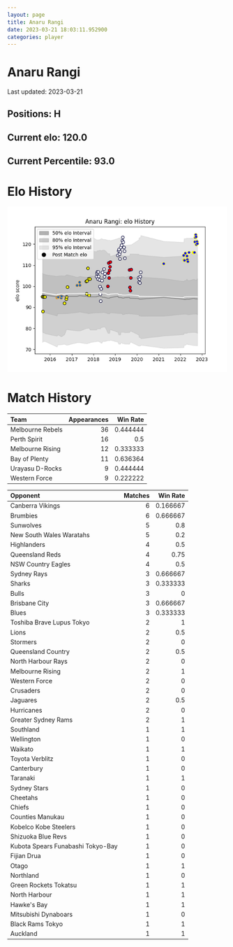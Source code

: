 ```yaml
---  
layout: page  
title: Anaru Rangi  
date: 2023-03-21 18:03:11.952900  
categories: player  
---
```

# Anaru Rangi


Last updated: 2023-03-21
## Positions: H

## Current elo: 120.0

## Current Percentile: 93.0

# Elo History


![elo history](history_AnaruRangi.png)
# Match History


| Team             |   Appearances |   Win Rate |
|:-----------------|--------------:|-----------:|
| Melbourne Rebels |            36 |   0.444444 |
| Perth Spirit     |            16 |   0.5      |
| Melbourne Rising |            12 |   0.333333 |
| Bay of Plenty    |            11 |   0.636364 |
| Urayasu D-Rocks  |             9 |   0.444444 |
| Western Force    |             9 |   0.222222 |

| Opponent                          |   Matches |   Win Rate |
|:----------------------------------|----------:|-----------:|
| Canberra Vikings                  |         6 |   0.166667 |
| Brumbies                          |         6 |   0.666667 |
| Sunwolves                         |         5 |   0.8      |
| New South Wales Waratahs          |         5 |   0.2      |
| Highlanders                       |         4 |   0.5      |
| Queensland Reds                   |         4 |   0.75     |
| NSW Country Eagles                |         4 |   0.5      |
| Sydney Rays                       |         3 |   0.666667 |
| Sharks                            |         3 |   0.333333 |
| Bulls                             |         3 |   0        |
| Brisbane City                     |         3 |   0.666667 |
| Blues                             |         3 |   0.333333 |
| Toshiba Brave Lupus Tokyo         |         2 |   1        |
| Lions                             |         2 |   0.5      |
| Stormers                          |         2 |   0        |
| Queensland Country                |         2 |   0.5      |
| North Harbour Rays                |         2 |   0        |
| Melbourne Rising                  |         2 |   1        |
| Western Force                     |         2 |   0        |
| Crusaders                         |         2 |   0        |
| Jaguares                          |         2 |   0.5      |
| Hurricanes                        |         2 |   0        |
| Greater Sydney Rams               |         2 |   1        |
| Southland                         |         1 |   1        |
| Wellington                        |         1 |   0        |
| Waikato                           |         1 |   1        |
| Toyota Verblitz                   |         1 |   0        |
| Canterbury                        |         1 |   0        |
| Taranaki                          |         1 |   1        |
| Sydney Stars                      |         1 |   0        |
| Cheetahs                          |         1 |   0        |
| Chiefs                            |         1 |   0        |
| Counties Manukau                  |         1 |   0        |
| Kobelco Kobe Steelers             |         1 |   0        |
| Shizuoka Blue Revs                |         1 |   0        |
| Kubota Spears Funabashi Tokyo-Bay |         1 |   0        |
| Fijian Drua                       |         1 |   0        |
| Otago                             |         1 |   1        |
| Northland                         |         1 |   0        |
| Green Rockets Tokatsu             |         1 |   1        |
| North Harbour                     |         1 |   1        |
| Hawke's Bay                       |         1 |   1        |
| Mitsubishi Dynaboars              |         1 |   0        |
| Black Rams Tokyo                  |         1 |   1        |
| Auckland                          |         1 |   1        |